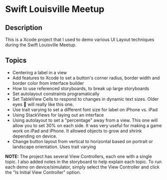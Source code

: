 # Swift Louisville Meetup

## Description
This is a Xcode project that I used to demo various UI Layout techniques during the Swift Louisville Meetup.  

## Topics
- Centering a label in a view
- Add features to Xcode to set a button's corner radius, border width and border color from interface builder
- How to use referenced storyboards, to break up large storyboards 
- Set autolayout constraints programatically
- Set TableView Cells to respond to changes in dynamic text sizes.  Older eyes 👀 will really like this one.
- Use trait varying to set a different font size for label on iPhone vs. iPad
- Using StackViews for laying out an interface
- Using autolayout to set a "percentage" away from a view.  This one will allow you to set 30% on each side.  It was very useful for making a game work on iPad and iPhone.  It allowed objects to grow and shrink depending on device. 
- Change button layout from vertical to horizontal based on portrait or landscape orientation. Uses trait varying

**NOTE:** The project has several View Controllers, each one with a single topic.  I also added notes in the storyboard to help explain each topic. To run each demo on device/simulator, simply select the View Controller and click the "Is Initial View Controller" option.
